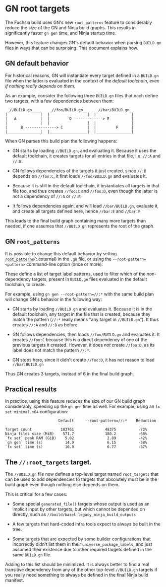 # GN root targets

The Fuchsia build uses GN's new `root_patterns` feature to considerably
reduce the size of the GN and Ninja build graphs. This results in significantly
faster `gn gen` time, and Ninja startup time.

However, this feature changes GN's default behavior when parsing `BUILD.gn` files
in ways that can be surprising. This document explains how.

## GN default behavior

For historical reasons, GN will instantiate every target defined in a `BUILD.gn` file
when the latter is evaluated in the context of the _default toolchain_, _even if nothing
really depends on them_.

As an example, consider the following three `BUILD.gn` files that each define two targets,
with a few dependencies between them:

```none {:.devsite-disable-click-to-copy}
 _//BUILD.gn____    _//foo/BUILD.gn__    _//bar/BUILD.gn_
|               |  |                 |  |                |
|   A           |  |         D -------------> E          |
|               |  |                 |  |                |
|      B --------------> C           |  |         F      |
|_______________|  |_________________|  |________________|
```

When GN parses this build plan the following happens:

- GN starts by loading `//BUILD.gn`, and evaluating it. Because it
  uses the default toolchain, it creates targets for all entries in
  that file, i.e. `//:A` and `//:B`.

- GN follows dependencies of the targets it just created, since
  `//:B` depends on `//foo:C`, it first loads `//foo/BUILD.gn` and
  evaluates it.

- Because it is still in the default toolchain, it instantiates all
  targets in that file too, and thus creates `//foo:C` and `//foo:D`,
  even though the latter is not a dependency of `//:A` or `//:B`

- It follows dependencies again, and will load `//bar/BUILD.gn`,
  evaluate it, and create all targets defined here, hence `//bar:E`
  and `//bar:F`

This leads to the final build graph containing many more targets than
needed, if one assumes that `//BUILD.gn` represents the root of the
graph.

## GN `root_patterns`

It is possible to change this default behavior by setting
[`root_patterns`][gn-root-patterns]{:.external} in the `.gn` file,
or using the `--root-pattern=<pattern>` command-line option (once or
more).

These define a list of target label patterns, used to filter which
of the non-dependency targets, present in `BUILD.gn` files evaluated
in the default toolchain, to create.

For example, using `gn gen --root-pattern=//:*` with the same build
plan will change GN's behavior in the following way:

- GN starts by loading `//BUILD.gn` and evaluates it. Because it is
  in the default toolchain, any target in the file that is created,
  because they match the pattern (`//:*` really means "any target
  in `//BUILD.gn`"). It thus creates `//:A` and `//:B` as before.

- GN follows dependencies, then loads `//foo/BUILD.gn` and evaluates
  it. It creates `//foo:C` because this is a direct dependency of
  one of the previous targets it created. However, it does _not_
  create `//foo:D`, as its label does not match the pattern `//:*`.

- GN stops here, since it didn't create `//foo:D`, it has not reason
  to load `//bar:BUILD.gn`

Thus GN creates 3 targets, instead of 6 in the final build graph.

## Practical results

In practice, using this feature reduces the size of our GN build
graph considerably, speeding up the `gn gen` time as well. For
example, using an `fx set minimal.x64` configuration:

```none {:.devsite-disable-click-to-copy}
                        Default     --root-pattern=//:*    Reduction

Target count             183761              48375          -73%
Ninja files size (MiB)    571.7              180.2          -68%
`fx set` peak RAM (GiB)    5.02               2.89          -42%
`gn gen` time (s)          14.9               6.15          -58%
`fx set` time (s)          16.0               6.77          -57%
```

## The `//:root_targets` target.

The `//BUILD.gn` file now defines a top-level target named `root_targets`
that can be used to add dependencies to targets that absolutely must
be in the build graph even though nothing else depends on them.

This is critical for a few cases:

- Some special `generated_file()` targets whose output is used
  as an implicit input by other targets, but which cannot be depended
  on directly, such as `//build/bazel:legacy_ninja_build_outputs`

- A few targets that hard-coded infra tools expect to always be built
  in the tree.

- Some targets that are expected by some builder configurations that
  incorrectly didn't list them in their `universe_package_labels`,
  and just assumed their existence due to other required targets
  defined in the same `BUILD.gn` file.

Adding to this list should be minimized. It is always better to find
a real transitive dependency from any of the other top-level
`//BUILD.gn` targets if you really need something to always be
defined in the final Ninja build manifest.

[gn-root-patterns]: https://gn.googlesource.com/gn/+/main/docs/reference.md#other-help-topics-gn-file-variables
